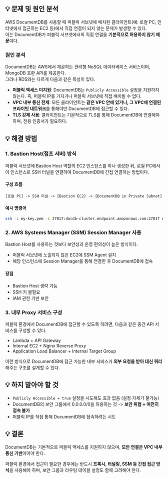## 💡 문제 및 원인 분석

AWS DocumentDB를 사용할 때 퍼블릭 서브넷에 배치된 클라이언트(예: 로컬 PC, 인터넷에서 접근하는 EC2 등)에서 직접 연결이 되지 않는 문제가 발생할 수 있다.   
이는 DocumentDB가 퍼블릭 서브넷에서의 직접 연결을 **기본적으로 허용하지 않기 때문**이다.

### 원인 분석

DocumentDB는 AWS에서 제공하는 관리형 NoSQL 데이터베이스 서비스이며, MongoDB 호환 API를 제공한다.   
그러나 RDS와는 다르게 다음과 같은 특성이 있다.
  - **퍼블릭 액세스 미지원**: DocumentDB는 `Publicly Accessible` 설정을 지원하지 않는다. 즉, 퍼블릭 IP를 가지거나 퍼블릭 서브넷에 직접 배치될 수 없다.
  - **VPC 내부 통신 전제**: 모든 클라이언트는 **같은 VPC 안에 있거나, 그 VPC에 연결된 프라이빗 네트워크**를 통해야만 DocumentDB에 접근할 수 있다.
  - **TLS 강제 사용**: 클라이언트는 기본적으로 TLS를 통해 DocumentDB에 연결해야 하며, 전용 인증서가 필요하다.

## 💡 해결 방법

### 1. Bastion Host(점프 서버) 방식

퍼블릭 서브넷에 Bastion Host 역할의 EC2 인스턴스를 하나 생성한 뒤, 로컬 PC에서 이 인스턴스로 SSH 터널을 연결하여 DocumentDB에 간접 연결하는 방법이다.

#### 구성 흐름

```
[로컬 PC] -> SSH 터널 -> [Bastion EC2] -> [DocumentDB in Private Subnet]
```

#### 예시 명령어

```bash
ssh -i my-key.pem -L 27017:docdb-cluster.endpoint.amazonaws.com:27017 ec2-user@<bastion-public-ip>
```

### 2. AWS Systems Manager (SSM) Session Manager 사용

Bastion Host를 사용하는 것보다 보안성과 운영 편의성이 높은 방식이다.

- 퍼블릭 서브넷에 노출되지 않은 EC2에 SSM Agent 설치
- 해당 인스턴스에 Session Manager를 통해 연결한 후 DocumentDB에 접속

#### 장점

- Bastion Host 생략 가능
- SSH 키 불필요
- IAM 권한 기반 보안

### 3. 내부 Proxy 서비스 구성

퍼블릭 환경에서 DocumentDB에 접근할 수 있도록 하려면, 다음과 같은 중간 API 서비스를 구성할 수 있다.

- Lambda + API Gateway
- Internal EC2 + Nginx Reverse Proxy
- Application Load Balancer + Internal Target Group

이런 방식으로 DocumentDB에 접근 가능한 내부 서비스가 **외부 요청을 받아 대신 쿼리**해주는 구조를 설계할 수 있다.

## 💡 하지 말아야 할 것

- `Publicly Accessible = true` 설정을 시도해도 효과 없음 (설정 자체가 불가능)
- DocumentDB의 보안 그룹에서 0.0.0.0/0을 허용하는 것 -> **보안 위협 + 여전히 접속 불가**
- 퍼블릭 IP를 직접 통해 DocumentDB에 접속하려는 시도

## 💡 결론

DocumentDB는 기본적으로 퍼블릭 액세스를 지원하지 않으며, **모든 연결은 VPC 내부 통신 기반**이어야 한다.

퍼블릭 환경에서 접근이 필요한 경우에는 반드시 **프록시, 터널링, SSM 등 간접 접근 방식**을 사용해야 하며, 보안 그룹과 라우팅 테이블 설정도 함께 고려해야 한다.
